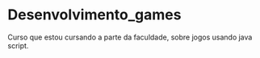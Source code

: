 # Desenvolvimento_games
Curso que estou cursando a parte da faculdade, sobre jogos usando java script.
